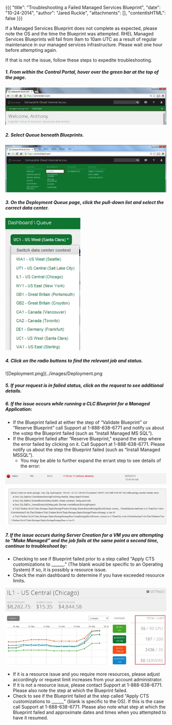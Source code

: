 {{{
  "title": "Troubleshooting a Failed Managed Services Blueprint",
  "date": "10-24-2014",
  "author": "Jared Ruckle",
  "attachments": [],
  "contentIsHTML": false
}}}

If a Managed Services Blueprint does not complete as expected, please note the OS and the time the Blueprint was attempted. RHEL Managed Services Blueprints will fail from 9am to 10am UTC as a result of regular maintenance in our managed services infrastructure. Please wait one hour before attempting again.

If that is not the issue, follow these steps to expedite troubleshooting.
##### 1. From within the Control Portal, hover over the green bar at the top of the page.

![Menu.png](../images/Troubleshoot_Managed_OS-Menu.png)

##### 2. Select Queue beneath Blueprints.

![Queue.png](../images/Queue.png)

##### 3. On the Deployment Queue page, click the pull-down list and select the correct data center.

![Context.png](../images/Context.png)

##### 4. Click on the radio buttons to find the relevant job and status.

![Deployment.png](../images/Deployment.png

##### 5. If your request is in failed status, click on the request to see additional details.

##### 6. If the issue occurs while running a CLC Blueprint for a Managed Application:

* If the Blueprint failed at either the step of “Validate Blueprint” or “Reserve Blueprint” call Support at 1-888-638-6771 and notify us about the ≈step the Blueprint failed (such as “Install Managed MS SQL”).
* If the Blueprint failed after “Reserve Blueprint,” expand the step where the error failed by clicking on it. Call Support at 1-888-638-6771. Please notify us about the step the Blueprint failed (such as “Install Managed MSSQL”).
  * You may be able to further expand the errant step to see details of the error:

![Error_Details.png](../images/Error_Details.png)

##### 7. If the issue occurs during Server Creation for a VM you are attempting to “Make Managed” and the job fails at the same point a second time, continue to troubleshoot by:
* Checking to see if Blueprint failed prior to a step called "Apply CTS customizations to ______." (The blank would be specific to an Operating System) If so, it is possibly a resource issue.
* Check the main dashboard to determine if you have exceeded resource limits.

![Resource_check.png](../images/Resource_Check.png)

  * If it is a resource issue and you require more resources, please adjust accordingly or request limit increases from your account administrator.
  * If it is not a resource issue, please contact Support at 1-888-638-6771. Please also note the step at which the Blueprint failed.
* Check to see if the Blueprint failed at the step called "Apply CTS customizations to ______" (blank is specific to the OS). If this is the case call Support at 1-888-638-6771. Please also note what step at which the Blueprint failed and approximate dates and times when you attempted to have it resumed.
